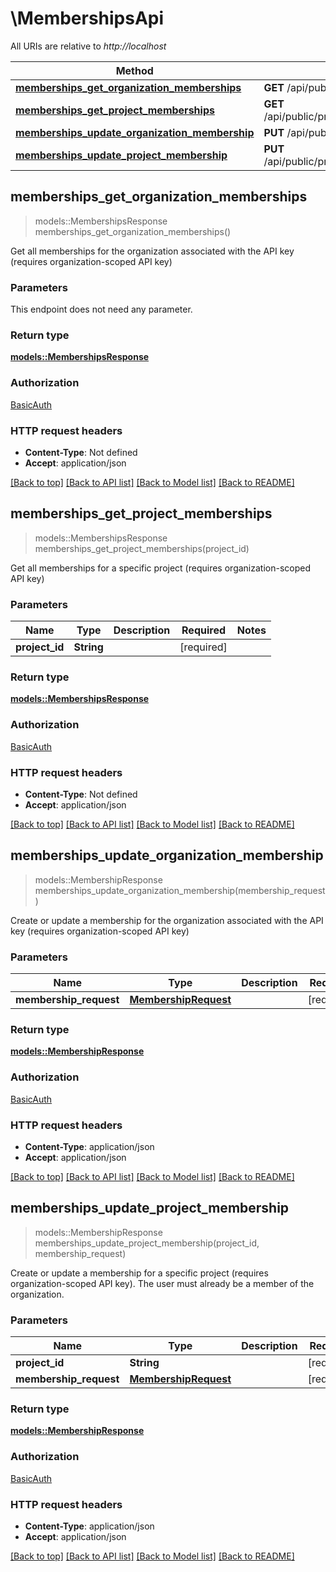 # \MembershipsApi

All URIs are relative to *http://localhost*

Method | HTTP request | Description
------------- | ------------- | -------------
[**memberships_get_organization_memberships**](MembershipsApi.md#memberships_get_organization_memberships) | **GET** /api/public/organizations/memberships | 
[**memberships_get_project_memberships**](MembershipsApi.md#memberships_get_project_memberships) | **GET** /api/public/projects/{projectId}/memberships | 
[**memberships_update_organization_membership**](MembershipsApi.md#memberships_update_organization_membership) | **PUT** /api/public/organizations/memberships | 
[**memberships_update_project_membership**](MembershipsApi.md#memberships_update_project_membership) | **PUT** /api/public/projects/{projectId}/memberships | 



## memberships_get_organization_memberships

> models::MembershipsResponse memberships_get_organization_memberships()


Get all memberships for the organization associated with the API key (requires organization-scoped API key)

### Parameters

This endpoint does not need any parameter.

### Return type

[**models::MembershipsResponse**](MembershipsResponse.md)

### Authorization

[BasicAuth](../README.md#BasicAuth)

### HTTP request headers

- **Content-Type**: Not defined
- **Accept**: application/json

[[Back to top]](#) [[Back to API list]](../README.md#documentation-for-api-endpoints) [[Back to Model list]](../README.md#documentation-for-models) [[Back to README]](../README.md)


## memberships_get_project_memberships

> models::MembershipsResponse memberships_get_project_memberships(project_id)


Get all memberships for a specific project (requires organization-scoped API key)

### Parameters


Name | Type | Description  | Required | Notes
------------- | ------------- | ------------- | ------------- | -------------
**project_id** | **String** |  | [required] |

### Return type

[**models::MembershipsResponse**](MembershipsResponse.md)

### Authorization

[BasicAuth](../README.md#BasicAuth)

### HTTP request headers

- **Content-Type**: Not defined
- **Accept**: application/json

[[Back to top]](#) [[Back to API list]](../README.md#documentation-for-api-endpoints) [[Back to Model list]](../README.md#documentation-for-models) [[Back to README]](../README.md)


## memberships_update_organization_membership

> models::MembershipResponse memberships_update_organization_membership(membership_request)


Create or update a membership for the organization associated with the API key (requires organization-scoped API key)

### Parameters


Name | Type | Description  | Required | Notes
------------- | ------------- | ------------- | ------------- | -------------
**membership_request** | [**MembershipRequest**](MembershipRequest.md) |  | [required] |

### Return type

[**models::MembershipResponse**](MembershipResponse.md)

### Authorization

[BasicAuth](../README.md#BasicAuth)

### HTTP request headers

- **Content-Type**: application/json
- **Accept**: application/json

[[Back to top]](#) [[Back to API list]](../README.md#documentation-for-api-endpoints) [[Back to Model list]](../README.md#documentation-for-models) [[Back to README]](../README.md)


## memberships_update_project_membership

> models::MembershipResponse memberships_update_project_membership(project_id, membership_request)


Create or update a membership for a specific project (requires organization-scoped API key). The user must already be a member of the organization.

### Parameters


Name | Type | Description  | Required | Notes
------------- | ------------- | ------------- | ------------- | -------------
**project_id** | **String** |  | [required] |
**membership_request** | [**MembershipRequest**](MembershipRequest.md) |  | [required] |

### Return type

[**models::MembershipResponse**](MembershipResponse.md)

### Authorization

[BasicAuth](../README.md#BasicAuth)

### HTTP request headers

- **Content-Type**: application/json
- **Accept**: application/json

[[Back to top]](#) [[Back to API list]](../README.md#documentation-for-api-endpoints) [[Back to Model list]](../README.md#documentation-for-models) [[Back to README]](../README.md)

